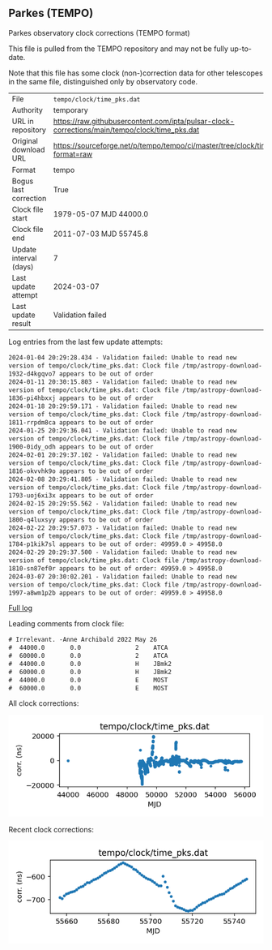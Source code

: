 
## Parkes (TEMPO)

Parkes observatory clock corrections (TEMPO format)

This file is pulled from the TEMPO repository and may not be fully
up-to-date.

Note that this file has some clock (non-)correction data for other
telescopes in the same file, distinguished only by observatory code.

|     |     |
|:--- |:--- |
| File | `tempo/clock/time_pks.dat` |
| Authority | temporary |
| URL in repository | <https://raw.githubusercontent.com/ipta/pulsar-clock-corrections/main/tempo/clock/time_pks.dat> |
| Original download URL | <https://sourceforge.net/p/tempo/tempo/ci/master/tree/clock/time_pks.dat?format=raw> |
| Format | tempo |
| Bogus last correction | True |
| Clock file start | 1979-05-07 MJD 44000.0 |
| Clock file end | 2011-07-03 MJD 55745.8 |
| Update interval (days) | 7 |
| Last update attempt | 2024-03-07 |
| Last update result | Validation failed |

Log entries from the last few update attempts:
```
2024-01-04 20:29:28.434 - Validation failed: Unable to read new version of tempo/clock/time_pks.dat: Clock file /tmp/astropy-download-1932-d4kgqvo7 appears to be out of order
2024-01-11 20:30:15.803 - Validation failed: Unable to read new version of tempo/clock/time_pks.dat: Clock file /tmp/astropy-download-1836-pi4hbxxj appears to be out of order
2024-01-18 20:29:59.171 - Validation failed: Unable to read new version of tempo/clock/time_pks.dat: Clock file /tmp/astropy-download-1811-rrpdm8ca appears to be out of order
2024-01-25 20:29:36.041 - Validation failed: Unable to read new version of tempo/clock/time_pks.dat: Clock file /tmp/astropy-download-1900-0idy_odh appears to be out of order
2024-02-01 20:29:37.102 - Validation failed: Unable to read new version of tempo/clock/time_pks.dat: Clock file /tmp/astropy-download-1816-okvvhk9o appears to be out of order
2024-02-08 20:29:41.805 - Validation failed: Unable to read new version of tempo/clock/time_pks.dat: Clock file /tmp/astropy-download-1793-uoj6xi3x appears to be out of order
2024-02-15 20:29:55.562 - Validation failed: Unable to read new version of tempo/clock/time_pks.dat: Clock file /tmp/astropy-download-1800-q4luxsyy appears to be out of order
2024-02-22 20:29:57.073 - Validation failed: Unable to read new version of tempo/clock/time_pks.dat: Clock file /tmp/astropy-download-1784-p1kik7sl appears to be out of order: 49959.0 > 49958.0
2024-02-29 20:29:37.500 - Validation failed: Unable to read new version of tempo/clock/time_pks.dat: Clock file /tmp/astropy-download-1810-sn87ef0r appears to be out of order: 49959.0 > 49958.0
2024-03-07 20:30:02.201 - Validation failed: Unable to read new version of tempo/clock/time_pks.dat: Clock file /tmp/astropy-download-1997-a8wm1p2b appears to be out of order: 49959.0 > 49958.0
```
[Full log](https://raw.githubusercontent.com/ipta/pulsar-clock-corrections/main/log/tempo/clock/time_pks.dat.log)

Leading comments from clock file:

    # Irrelevant. -Anne Archibald 2022 May 26
    #  44000.0       0.0               2    ATCA
    #  60000.0       0.0               2    ATCA
    #  44000.0       0.0               H    JBmk2
    #  60000.0       0.0               H    JBmk2
    #  44000.0       0.0               E    MOST
    #  60000.0       0.0               E    MOST



All clock corrections:

![plot of all clock corrections](time_pks.dat.png "All corrections")

Recent clock corrections:

![plot of recent clock corrections](time_pks.dat.short.png "Recent corrections")


